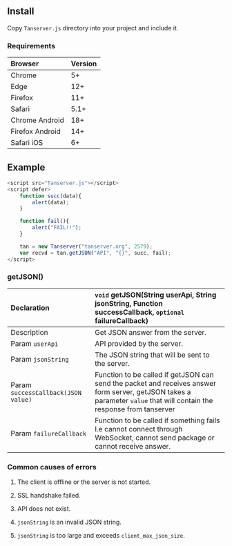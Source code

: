 ## Install

Copy `Tanserver.js` directory into your project and include it.

### Requirements

| Browser         | Version
| :---------------| :---------------
| Chrome          | 5+
| Edge            | 12+
| Firefox         | 11+
| Safari          | 5.1+
| Chrome Android  | 18+
| Firefox Android | 14+
| Safari iOS      | 6+


## Example

```javascript
<script src="Tanserver.js"></script>
<script defer>
    function succ(data){
        alert(data);
    }

    function fail(){
        alert("FAIL!!");
    }

    tan = new Tanserver("tanserver.org", 2579);
    var recvd = tan.getJSON("API", "{}", succ, fail);
</script>
```

### getJSON()

| Declaration                           | `void` getJSON(String userApi, String jsonString, Function successCallback, `optional` failureCallback)
| :------                               | :------
| Description                           | Get JSON answer from the server.
| Param `userApi`                       | API provided by the server.
| Param `jsonString`                    | The JSON string that will be sent to the server.
| Param `successCallback(JSON value)`   | Function to be called if getJSON can send the packet and receives answer form server, getJSON takes a parameter `value` that will contain the response from tanserver
| Param `failureCallback`               | Function to be called if something fails I.e cannot connect through WebSocket, cannot send package or cannot receive answer.

### Common causes of errors

1. The client is offline or the server is not started.

2. SSL handshake failed.

3. API does not exist.

4. `jsonString` is an invalid JSON string.

5. `jsonString` is too large and exceeds `client_max_json_size`.

